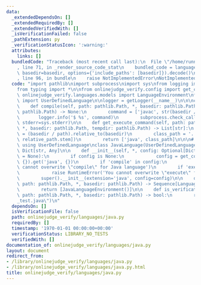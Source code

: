 ```yaml
---
data:
  _extendedDependsOn: []
  _extendedRequiredBy: []
  _extendedVerifiedWith: []
  _isVerificationFailed: false
  _pathExtension: py
  _verificationStatusIcon: ':warning:'
  attributes:
    links: []
  bundledCode: "Traceback (most recent call last):\n  File \"/home/runner/.local/lib/python3.10/site-packages/onlinejudge_verify/documentation/build.py\"\
    , line 71, in _render_source_code_stat\n    bundled_code = language.bundle(stat.path,\
    \ basedir=basedir, options={'include_paths': [basedir]}).decode()\n  File \"/home/runner/.local/lib/python3.10/site-packages/onlinejudge_verify/languages/python.py\"\
    , line 96, in bundle\n    raise NotImplementedError\nNotImplementedError\n"
  code: "import pathlib\nimport subprocess\nimport sys\nfrom logging import getLogger\n\
    from typing import *\n\nfrom onlinejudge_verify.config import get_config\nfrom\
    \ onlinejudge_verify.languages.models import LanguageEnvironment\nfrom onlinejudge_verify.languages.user_defined\
    \ import UserDefinedLanguage\n\nlogger = getLogger(__name__)\n\n\nclass JavaLanguageEnvironment(LanguageEnvironment):\n\
    \    def compile(self, path: pathlib.Path, *, basedir: pathlib.Path, tempdir:\
    \ pathlib.Path) -> None:\n        command = ['javac', str(basedir / path)]\n \
    \       logger.info('$ %s', command)\n        subprocess.check_call(command, stdout=sys.stdout,\
    \ stderr=sys.stderr)\n\n    def get_execute_command(self, path: pathlib.Path,\
    \ *, basedir: pathlib.Path, tempdir: pathlib.Path) -> List[str]:\n        relative_path\
    \ = (basedir / path).relative_to(basedir)\n        class_path = '.'.join([*relative_path.parent.parts,\
    \ relative_path.stem])\n        return ['java', class_path]\n\n\n# TODO: stop\
    \ using UserDefinedLanguage\nclass JavaLanguage(UserDefinedLanguage):\n    config:\
    \ Dict[str, Any]\n\n    def __init__(self, *, config: Optional[Dict[str, Any]]\
    \ = None):\n        if config is None:\n            config = get_config().get('languages',\
    \ {}).get('java', {})\n        if 'compile' in config:\n            raise RuntimeError('You\
    \ cannot overwrite \"compile\" for Java language')\n        if 'execute' in config:\n\
    \            raise RuntimeError('You cannot overwrite \"execute\" for Java language')\n\
    \        super().__init__(extension='java', config=config)\n\n    def list_environments(self,\
    \ path: pathlib.Path, *, basedir: pathlib.Path) -> Sequence[LanguageEnvironment]:\n\
    \        return [JavaLanguageEnvironment()]\n\n    def is_verification_file(self,\
    \ path: pathlib.Path, *, basedir: pathlib.Path) -> bool:\n        return path.name.endswith(\"\
    _test.java\")\n"
  dependsOn: []
  isVerificationFile: false
  path: onlinejudge_verify/languages/java.py
  requiredBy: []
  timestamp: '1970-01-01 00:00:00+00:00'
  verificationStatus: LIBRARY_NO_TESTS
  verifiedWith: []
documentation_of: onlinejudge_verify/languages/java.py
layout: document
redirect_from:
- /library/onlinejudge_verify/languages/java.py
- /library/onlinejudge_verify/languages/java.py.html
title: onlinejudge_verify/languages/java.py
---
```

